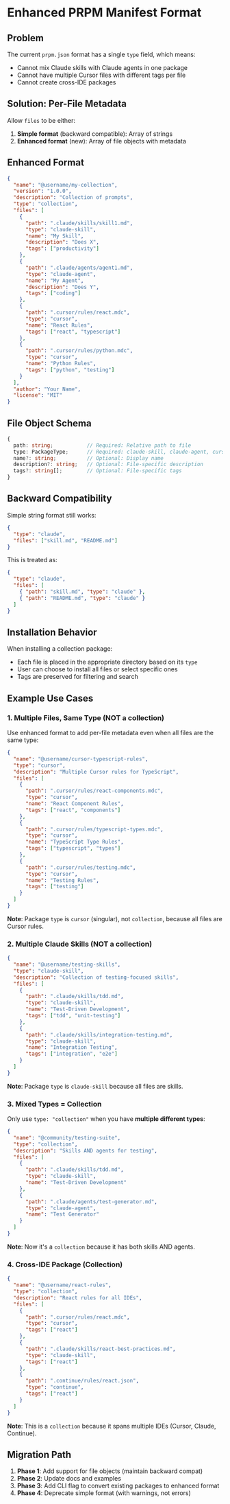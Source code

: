 # Enhanced PRPM Manifest Format

## Problem

The current `prpm.json` format has a single `type` field, which means:
- Cannot mix Claude skills with Claude agents in one package
- Cannot have multiple Cursor files with different tags per file
- Cannot create cross-IDE packages

## Solution: Per-File Metadata

Allow `files` to be either:
1. **Simple format** (backward compatible): Array of strings
2. **Enhanced format** (new): Array of file objects with metadata

## Enhanced Format

```json
{
  "name": "@username/my-collection",
  "version": "1.0.0",
  "description": "Collection of prompts",
  "type": "collection",
  "files": [
    {
      "path": ".claude/skills/skill1.md",
      "type": "claude-skill",
      "name": "My Skill",
      "description": "Does X",
      "tags": ["productivity"]
    },
    {
      "path": ".claude/agents/agent1.md",
      "type": "claude-agent",
      "name": "My Agent",
      "description": "Does Y",
      "tags": ["coding"]
    },
    {
      "path": ".cursor/rules/react.mdc",
      "type": "cursor",
      "name": "React Rules",
      "tags": ["react", "typescript"]
    },
    {
      "path": ".cursor/rules/python.mdc",
      "type": "cursor",
      "name": "Python Rules",
      "tags": ["python", "testing"]
    }
  ],
  "author": "Your Name",
  "license": "MIT"
}
```

## File Object Schema

```typescript
{
  path: string;           // Required: Relative path to file
  type: PackageType;      // Required: claude-skill, claude-agent, cursor, etc.
  name?: string;          // Optional: Display name
  description?: string;   // Optional: File-specific description
  tags?: string[];        // Optional: File-specific tags
}
```

## Backward Compatibility

Simple string format still works:

```json
{
  "type": "claude",
  "files": ["skill.md", "README.md"]
}
```

This is treated as:
```json
{
  "type": "claude",
  "files": [
    { "path": "skill.md", "type": "claude" },
    { "path": "README.md", "type": "claude" }
  ]
}
```

## Installation Behavior

When installing a collection package:
- Each file is placed in the appropriate directory based on its `type`
- User can choose to install all files or select specific ones
- Tags are preserved for filtering and search

## Example Use Cases

### 1. Multiple Files, Same Type (NOT a collection)
Use enhanced format to add per-file metadata even when all files are the same type:

```json
{
  "name": "@username/cursor-typescript-rules",
  "type": "cursor",
  "description": "Multiple Cursor rules for TypeScript",
  "files": [
    {
      "path": ".cursor/rules/react-components.mdc",
      "type": "cursor",
      "name": "React Component Rules",
      "tags": ["react", "components"]
    },
    {
      "path": ".cursor/rules/typescript-types.mdc",
      "type": "cursor",
      "name": "TypeScript Type Rules",
      "tags": ["typescript", "types"]
    },
    {
      "path": ".cursor/rules/testing.mdc",
      "type": "cursor",
      "name": "Testing Rules",
      "tags": ["testing"]
    }
  ]
}
```

**Note**: Package `type` is `cursor` (singular), not `collection`, because all files are Cursor rules.

### 2. Multiple Claude Skills (NOT a collection)
```json
{
  "name": "@username/testing-skills",
  "type": "claude-skill",
  "description": "Collection of testing-focused skills",
  "files": [
    {
      "path": ".claude/skills/tdd.md",
      "type": "claude-skill",
      "name": "Test-Driven Development",
      "tags": ["tdd", "unit-testing"]
    },
    {
      "path": ".claude/skills/integration-testing.md",
      "type": "claude-skill",
      "name": "Integration Testing",
      "tags": ["integration", "e2e"]
    }
  ]
}
```

**Note**: Package `type` is `claude-skill` because all files are skills.

### 3. Mixed Types = Collection
Only use `type: "collection"` when you have **multiple different types**:

```json
{
  "name": "@community/testing-suite",
  "type": "collection",
  "description": "Skills AND agents for testing",
  "files": [
    {
      "path": ".claude/skills/tdd.md",
      "type": "claude-skill",
      "name": "Test-Driven Development"
    },
    {
      "path": ".claude/agents/test-generator.md",
      "type": "claude-agent",
      "name": "Test Generator"
    }
  ]
}
```

**Note**: Now it's a `collection` because it has both skills AND agents.

### 4. Cross-IDE Package (Collection)
```json
{
  "name": "@username/react-rules",
  "type": "collection",
  "description": "React rules for all IDEs",
  "files": [
    {
      "path": ".cursor/rules/react.mdc",
      "type": "cursor",
      "tags": ["react"]
    },
    {
      "path": ".claude/skills/react-best-practices.md",
      "type": "claude-skill",
      "tags": ["react"]
    },
    {
      "path": ".continue/rules/react.json",
      "type": "continue",
      "tags": ["react"]
    }
  ]
}
```

**Note**: This is a `collection` because it spans multiple IDEs (Cursor, Claude, Continue).

## Migration Path

1. **Phase 1**: Add support for file objects (maintain backward compat)
2. **Phase 2**: Update docs and examples
3. **Phase 3**: Add CLI flag to convert existing packages to enhanced format
4. **Phase 4**: Deprecate simple format (with warnings, not errors)
